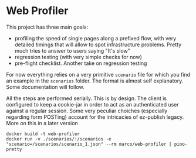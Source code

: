 # Web Profiler

This project has three main goals:
* profiling the speed of single pages along a prefixed flow, with very detailed timings that will allow to spot infrastructure problems.
Pretty much tries to answer to users saying "It's slow"
* regression testing (with very simple checks for now)
* pre-flight checklist. Another take on regression testing

For now everything relies on a very primitive `scenario` file for which you find an example in the `scenarios` folder. The format is almost self explanatory. Some documentation will follow.

All the steps are performed serially. This is by design. The client is configured to keep a cookie-jar in order to act as an authenticated user against a regular session.
Some very peculiar choiches (especially regarding form POSTing) account for the intricacies of ez-publish legacy.
More on this in a later version

```
docker build -t web-profiler
docker run -v ./scenarios/:/scenarios -e "scenario=/scenarios/scenario_1.json" --rm marco/web-profiler | pino-pretty 
```
